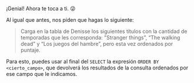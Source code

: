 ¡Genial! Ahora te toca a ti. :stuck_out_tongue_winking_eye:

Al igual que antes, nos piden que hagas lo siguiente: 

> Carga en la tabla de Denisse los siguientes títulos con la cantidad de temporadas que les corresponda: "Stranger things”, “The walking dead” y “Los juegos del hambre”, pero esta vez ordenados por puntaje. 

Para esto, puedes usar al final del `SELECT` la expresión `ORDER BY <cierto_campo>`, que devolverá los resultados de la consulta ordenados por ese campo que le indicamos. 

<div
  class='mu-erd'
  data-entities='{
    "series_peliculas": {
      "id_contenido": {
        "type": "Integer",
        "pk": true
      },
      "titulo": {
        "type": "Text"
      },
      "temporadas": {
        "type": "Integer"
      },
      "puntaje": {
        "type": "Real"
      }
    }
  }'>
</div>

<div
  class='mu-erd'
  data-entities='{
    "denisse": {
      "id_visto": {
        "type": "Integer",
        "pk": true
      },
      "titulo_visto": {
        "type": "Text"
      },
      "temporadas": {
        "type": "Integer"
      }
    }
  }'>
</div>
